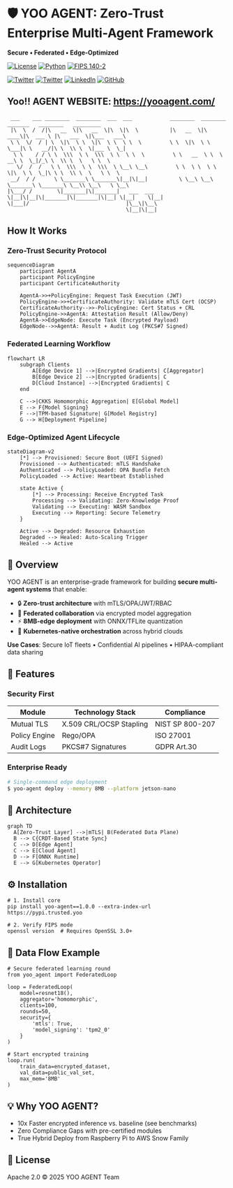 # 🛡️ YOO AGENT: Zero-Trust Enterprise Multi-Agent Framework

**Secure • Federated • Edge-Optimized**

[![License](https://img.shields.io/badge/License-Apache_2.0-blue.svg)](https://opensource.org/licenses/Apache-2.0)
[![Python](https://img.shields.io/badge/Python-3.8%2B-brightgreen)](https://www.python.org/)
[![FIPS 140-2](https://img.shields.io/badge/Crypto-FIPS_140--2-compliant)](https://csrc.nist.gov/publications/detail/fips/140/2/final)

[![Twitter](https://img.shields.io/badge/Twitter-%231DA1F2.svg?style=for-the-badge&logo=Twitter&logoColor=white)](https://twitter.com/YooAIAGENT)
[![Twitter](https://img.shields.io/badge/Twitter-%231DA1F2.svg?style=for-the-badge&logo=Twitter&logoColor=white)](https://twitter.com/JacobKleinx)
[![LinkedIn](https://img.shields.io/badge/LinkedIn-%230077B5.svg?style=for-the-badge&logo=LinkedIn&logoColor=white)](https://www.linkedin.com/in/jacob-klein-4286a226/)
[![GitHub](https://img.shields.io/badge/GitHub-%23121011.svg?style=for-the-badge&logo=GitHub&logoColor=white)](https://github.com/YooAIAGENT)
## Yoo!! AGENT WEBSITE: https://yooagent.com/

```
 ___    ___ ________  ________  ___  ___            ________  ________  _______   ________   _________   
 |\  \  /  /|\   __  \|\   __  \|\  \|\  \          |\   __  \|\   ____\|\  ___ \ |\   ___  \|\___   ___\ 
 \ \  \/  / | \  \|\  \ \  \|\  \ \  \ \  \         \ \  \|\  \ \  \___|\ \   __/|\ \  \\ \  \|___ \  \_| 
  \ \    / / \ \  \\\  \ \  \\\  \ \  \ \  \         \ \   __  \ \  \  __\ \  \_|/_\ \  \\ \  \   \ \  \  
   \/  /  /   \ \  \\\  \ \  \\\  \ \__\ \__\         \ \  \ \  \ \  \|\  \ \  \_|\ \ \  \\ \  \   \ \  \ 
 __/  / /      \ \_______\ \_______\|__|\|__|          \ \__\ \__\ \_______\ \_______\ \__\\ \__\   \ \__\
|\___/ /        \|_______|\|_______|   ___  ___         \|__|\|__|\|_______|\|_______|\|__| \|__|    \|__|
\|___|/                               |\__\|\__\                                                          
                                      \|__|\|__|
```                                                                                                         

## How It Works
### Zero-Trust Security Protocol
```mermaid
sequenceDiagram
    participant AgentA
    participant PolicyEngine
    participant CertificateAuthority

    AgentA->>+PolicyEngine: Request Task Execution (JWT)
    PolicyEngine->>+CertificateAuthority: Validate mTLS Cert (OCSP)
    CertificateAuthority-->>-PolicyEngine: Cert Status + CRL
    PolicyEngine->>AgentA: Attestation Result (Allow/Deny)
    AgentA->>EdgeNode: Execute Task (Encrypted Payload)
    EdgeNode-->>AgentA: Result + Audit Log (PKCS#7 Signed)

```
### Federated Learning Workflow
```mermaid
flowchart LR
    subgraph Clients
        A[Edge Device 1] -->|Encrypted Gradients| C[Aggregator]
        B[Edge Device 2] -->|Encrypted Gradients| C
        D[Cloud Instance] -->|Encrypted Gradients| C
    end

    C -->|CKKS Homomorphic Aggregation| E[Global Model]
    E --> F{Model Signing}
    F -->|TPM-based Signature| G[Model Registry]
    G --> H[Deployment Pipeline]

```
### Edge-Optimized Agent Lifecycle
```mermaid
stateDiagram-v2
    [*] --> Provisioned: Secure Boot (UEFI Signed)
    Provisioned --> Authenticated: mTLS Handshake
    Authenticated --> PolicyLoaded: OPA Bundle Fetch
    PolicyLoaded --> Active: Heartbeat Established
    
    state Active {
        [*] --> Processing: Receive Encrypted Task
        Processing --> Validating: Zero-Knowledge Proof
        Validating --> Executing: WASM Sandbox
        Executing --> Reporting: Secure Telemetry
    }
    
    Active --> Degraded: Resource Exhaustion
    Degraded --> Healed: Auto-Scaling Trigger
    Healed --> Active

```


## 🚀 Overview
YOO AGENT is an enterprise-grade framework for building **secure multi-agent systems** that enable:
- 🔒 **Zero-trust architecture** with mTLS/OPA/JWT/RBAC
- 🤝 **Federated collaboration** via encrypted model aggregation
- ⚡ **8MB-edge deployment** with ONNX/TFLite quantization
- 🧩 **Kubernetes-native orchestration** across hybrid clouds

**Use Cases**: Secure IoT fleets • Confidential AI pipelines • HIPAA-compliant data sharing

## 🌟 Features
### Security First
| Module              | Technology Stack               | Compliance       |
|---------------------|--------------------------------|------------------|
| Mutual TLS          | X.509 CRL/OCSP Stapling        | NIST SP 800-207  |
| Policy Engine       | Rego/OPA                       | ISO 27001        |
| Audit Logs          | PKCS#7 Signatures               | GDPR Art.30      |

### Enterprise Ready
```bash
# Single-command edge deployment
$ yoo-agent deploy --memory 8MB --platform jetson-nano
```

## 🧩 Architecture
```mermaid
graph TD
  A[Zero-Trust Layer] -->|mTLS| B(Federated Data Plane)
  B --> C{CRDT-Based State Sync}
  C --> D[Edge Agent]
  C --> E[Cloud Agent]
  D --> F[ONNX Runtime]
  E --> G[Kubernetes Operator]

```

## ⚙️ Installation
```
# 1. Install core
pip install yoo-agent==1.0.0 --extra-index-url https://pypi.trusted.yoo

# 2. Verify FIPS mode
openssl version  # Requires OpenSSL 3.0+
```

## 🔧 Data Flow Example
```
# Secure federated learning round
from yoo_agent import FederatedLoop

loop = FederatedLoop(
    model=resnet18(),
    aggregator='homomorphic',
    clients=100,
    rounds=50,
    security={
        'mtls': True,
        'model_signing': 'tpm2_0'
    }
)

# Start encrypted training
loop.run(
    train_data=encrypted_dataset,
    val_data=public_val_set,
    max_mem='8MB' 
)
```


## 💡 Why YOO AGENT?

- 10x Faster encrypted inference vs. baseline (see benchmarks)
- Zero Compliance Gaps with pre-certified modules
- True Hybrid Deploy from Raspberry Pi to AWS Snow Family

## 📜 License
Apache 2.0 © 2025 YOO AGENT Team
